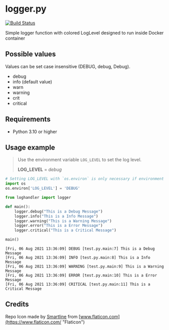 # logger.py

[![Build Status](https://drone.pyas.de/api/badges/Kim/logger.py/status.svg)](https://drone.pyas.de/Kim/logger.py)

Simple logger function with colored LogLevel designed to run inside Docker container 

## Possible values
Values can be set case insensitive (DEBUG, debug, Debug).
- debug
- info (default value)
- warn
- warning
- crit
- critical

## Requirements 
- Python 3.10 or higher

## Usage example

> Use the environment variable `LOG_LEVEL` to set the log level.
> 
> **LOG_LEVEL** = *debug*

```python
# Setting LOG_LEVEL with `os.environ` is only necessary if environment variable has not been set before (e.g. outside Docker)
import os
os.environ['LOG_LEVEL'] = 'DEBUG'

from loghandler import logger

def main():
    logger.debug("This is a Debug Message")
    logger.info("This is a Info Message")
    logger.warning("This is a Warning Message")
    logger.error("This is a Error Message")
    logger.critical("This is a Critical Message")

main()
```

```
[Fri, 06 Aug 2021 13:36:09] DEBUG [test.py.main:7] This is a Debug Message
[Fri, 06 Aug 2021 13:36:09] INFO [test.py.main:8] This is a Info Message
[Fri, 06 Aug 2021 13:36:09] WARNING [test.py.main:9] This is a Warning Message
[Fri, 06 Aug 2021 13:36:09] ERROR [test.py.main:10] This is a Error Message
[Fri, 06 Aug 2021 13:36:09] CRITICAL [test.py.main:11] This is a Critical Message
```

## Credits
Repo Icon made by [Smartline](https://www.flaticon.com/authors/smartline "Smartline") from [www.flaticon.com](https://www.flaticon.com/ "Flaticon")